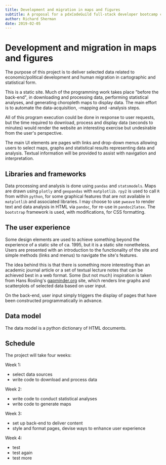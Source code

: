 ```yaml
---
title: Development and migration in maps and figures
subtitle: A proposal for a pdxCodeGuild full-stack developer bootcamp capstone project
author: Richard Sherman
date: 2019-02-05
---
```


# Development and migration in maps and figures
The purpose of this project is to deliver selected data related to economic/political development and human migration in cartographic and statistical form. 

This is a static site. Much of the programming work takes place "before the back-end", in downloading and processing data, performing statistical analyses, and generating choropleth maps to display data. The main effort is to automate the data-acquisition, -mapping and -analysis steps. 

All of this program execution could be done in response to user requests, but the time required to download, process and display data (seconds to minutes) would render the website an interesting exercise but undesirable from the user's perspective.

The main UI elements are pages with links and drop-down menus allowing users to select maps, graphs and statistical results representing data and analysis. Textual information will be provided to assist with navigation and interpretation.

## Libraries and frameworks
Data processing and analysis is done using `pandas` and `statsmodels`. Maps are drawn using `plotly` and `geopandas` with `matplotlib`. `rpy2` is used to call `R` from within `python`, for some graphical features that are not available in `matplotlib` and associated libraries. I may choose to use `pweave` to render text and data analysis in HTML via `pandoc`, for re-use in `pandoc2latex`. The `bootstrap` framework is used, with modifications, for CSS formatting. 

## The user experience
Some design elements are used to achieve something beyond the experience of a static site of ca. 1995, but it is a static site nonetheless. Users are presented with an introduction to the functionality of the site and simple methods (links and menus) to navigate the site's features. 

The idea behind this is that there is something more interesting than an academic journal article or a set of textual lecture notes that can be achieved best in a web format. Some (but not much) inspiration is taken from Hans Rosling's [gapminder.org](https://www.gapminder.org/tools/#$chart-type=bubbles) site, which renders line graphs and scatterplots of selected data based on user input. 

On the back-end, user input simply triggers the display of pages that have been constructed programmatically in advance. 

## Data model
The data model is a python dictionary of HTML documents. 

## Schedule
The project will take four weeks:

Week 1:
- select data sources
- write code to download and process data

Week 2:
- write code to conduct statistical analyses
- write code to generate maps

Week 3: 
- set up back-end to deliver content
- style and format pages, devise ways to enhance user experience

Week 4:
- test
- test again
- test more
